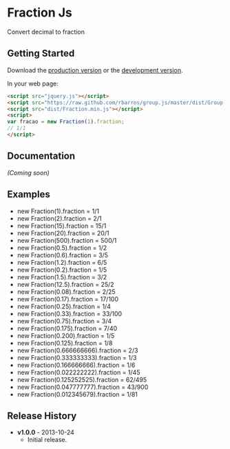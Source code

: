 # Fraction Js

Convert decimal to fraction

## Getting Started
Download the [production version][min] or the [development version][max].

[min]: https://raw.github.com/rbarros/fraction.js/master/dist/Fraction.min.js
[max]: https://raw.github.com/rbarros/fraction.js/master/dist/Fraction.js

In your web page:

```html
<script src="jquery.js"></script>
<script src="https://raw.github.com/rbarros/group.js/master/dist/Group.min.js"></script>
<script src="dist/Fraction.min.js"></script>
<script>
var fracao = new Fraction(1).fraction;
// 1/1
</script>
```

## Documentation
_(Coming soon)_

## Examples
 * new Fraction(1).fraction = 1/1
 * new Fraction(2).fraction = 2/1
 * new Fraction(15).fraction = 15/1
 * new Fraction(20).fraction = 20/1
 * new Fraction(500).fraction = 500/1
 * new Fraction(0.5).fraction = 1/2
 * new Fraction(0.6).fraction = 3/5
 * new Fraction(1.2).fraction = 6/5
 * new Fraction(0.2).fraction = 1/5
 * new Fraction(1.5).fraction = 3/2
 * new Fraction(12.5).fraction = 25/2
 * new Fraction(0.08).fraction = 2/25
 * new Fraction(0.17).fraction = 17/100
 * new Fraction(0.25).fraction = 1/4
 * new Fraction(0.33).fraction = 33/100
 * new Fraction(0.75).fraction = 3/4
 * new Fraction(0.175).fraction = 7/40
 * new Fraction(0.200).fraction = 1/5
 * new Fraction(0.125).fraction = 1/8
 * new Fraction(0.666666666).fraction = 2/3
 * new Fraction(0.333333333).fraction = 1/3
 * new Fraction(0.166666666).fraction = 1/6
 * new Fraction(0.022222222).fraction = 1/45
 * new Fraction(0.125252525).fraction = 62/495
 * new Fraction(0.047777777).fraction = 43/900
 * new Fraction(0.012345679).fraction = 1/81

## Release History

* **v1.0.0** - 2013-10-24
   - Initial release.
